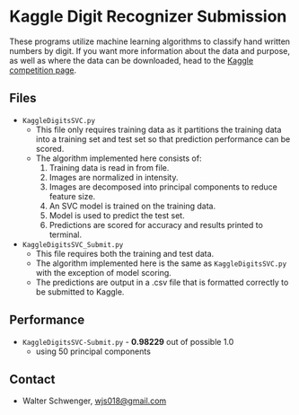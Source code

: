 # Kaggle Digit Recognizer Submission

These programs utilize machine learning algorithms to classify hand written numbers by digit. If you want more information about the data and purpose, as well as where the data can be downloaded, head to the [Kaggle competition page](https://www.kaggle.com/c/digit-recognizer).

## Files

* `KaggleDigitsSVC.py`
  * This file only requires training data as it partitions the training data into a training set and test set so that prediction performance can be scored.
  * The algorithm implemented here consists of:
    1. Training data is read in from file.
    2. Images are normalized in intensity.
    3. Images are decomposed into principal components to reduce feature size.
    4. An SVC model is trained on the training data.
    5. Model is used to predict the test set.
    6. Predictions are scored for accuracy and results printed to terminal.
* `KaggleDigitsSVC_Submit.py`
  * This file requires both the training and test data.
  * The algorithm implemented here is the same as `KaggleDigitsSVC.py` with the exception of model scoring.
  * The predictions are output in a .csv file that is formatted correctly to be submitted to Kaggle.

## Performance

* `KaggleDigitsSVC-Submit.py` - **0.98229** out of possible 1.0
  * using 50 principal components

## Contact

* Walter Schwenger, wjs018@gmail.com
